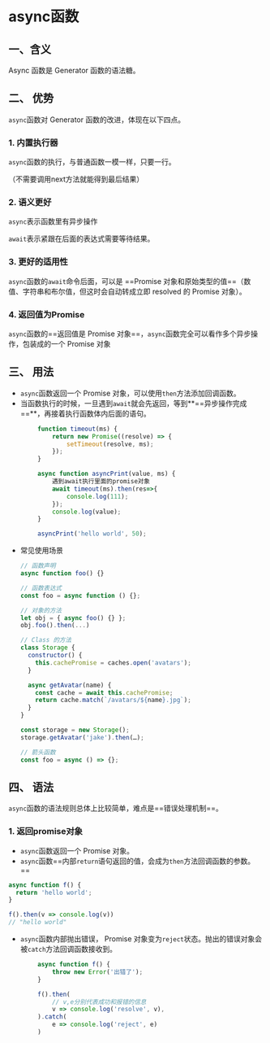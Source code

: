 # async函数

## 一、含义

Async 函数是 Generator 函数的语法糖。

## 二、 优势

`async`函数对 Generator 函数的改进，体现在以下四点。

### 1. 内置执行器

`async`函数的执行，与普通函数一模一样，只要一行。

（不需要调用next方法就能得到最后结果）

### 2. 语义更好

`async`表示函数里有异步操作

`await`表示紧跟在后面的表达式需要等待结果。

### 3. 更好的适用性

`async`函数的`await`命令后面，可以是 ==Promise 对象和原始类型的值==（数值、字符串和布尔值，但这时会自动转成立即 resolved 的 Promise 对象）。

### 4. 返回值为Promise

`async`函数的==返回值是 Promise 对象==，`async`函数完全可以看作多个异步操作，包装成的一个 Promise 对象

## 三、 用法

+ `async`函数返回一个 Promise 对象，可以使用`then`方法添加回调函数。
+ 当函数执行的时候，一旦遇到`await`就会先返回，等到**==异步操作完成==**，再接着执行函数体内后面的语句。

```javascript
        function timeout(ms) {
            return new Promise((resolve) => {
                setTimeout(resolve, ms);
            });
        }

        async function asyncPrint(value, ms) {
            遇到await执行里面的promise对象
            await timeout(ms).then(res=>{
                console.log(111);
            });
            console.log(value);
        }

        asyncPrint('hello world', 50);
```

+ 常见使用场景

  ```javascript
  // 函数声明
  async function foo() {}
  
  // 函数表达式
  const foo = async function () {};
  
  // 对象的方法
  let obj = { async foo() {} };
  obj.foo().then(...)
  
  // Class 的方法
  class Storage {
    constructor() {
      this.cachePromise = caches.open('avatars');
    }
  
    async getAvatar(name) {
      const cache = await this.cachePromise;
      return cache.match(`/avatars/${name}.jpg`);
    }
  }
  
  const storage = new Storage();
  storage.getAvatar('jake').then(…);
  
  // 箭头函数
  const foo = async () => {};
  ```

  

## 四、 语法

`async`函数的语法规则总体上比较简单，难点是==错误处理机制==。

### 1. 返回promise对象

+ `async`函数返回一个 Promise 对象。
+ `async`函数==内部`return`语句返回的值，会成为`then`方法回调函数的参数。==

```javascript
async function f() {
  return 'hello world';
}

f().then(v => console.log(v))
// "hello world"
```

+ `async`函数内部抛出错误， Promise 对象变为`reject`状态。抛出的错误对象会被`catch`方法回调函数接收到。

```javascript
        async function f() {
            throw new Error('出错了');
        }

        f().then(
            // v,e分别代表成功和报错的信息
            v => console.log('resolve', v),
        ).catch(
            e => console.log('reject', e)
        )
```

